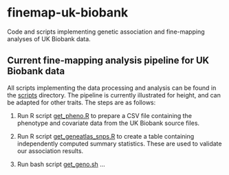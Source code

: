 # finemap-uk-biobank

Code and scripts implementing genetic association and fine-mapping
analyses of UK Biobank data.

## Current fine-mapping analysis pipeline for UK Biobank data

All scripts implementing the data processing and analysis can be found
in the [scripts](scripts) directory. The pipeline is currently
illustrated for height, and can be adapted for other traits. The steps
are as follows:

1. Run R script [get_pheno.R](scripts/get_pheno.R) to prepare a CSV file
   containing the phenotype and covariate data from the UK Biobank
   source files.

2. Run R script [get_geneatlas_snps.R](scripts/get_geneatlas_snps.R)
   to create a table containing independently computed summary
   statistics. These are used to validate our association results.

3. Run bash script [get_geno.sh](scripts/get_geno.sh) ...
